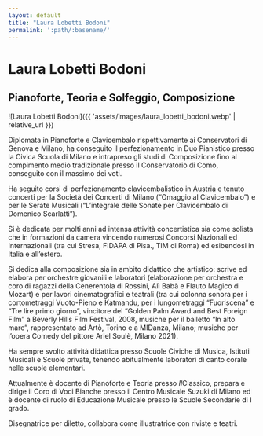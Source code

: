 ```yaml
---
layout: default
title: "Laura Lobetti Bodoni"
permalink: ':path/:basename/'
---
```


# Laura Lobetti Bodoni
## Pianoforte, Teoria e Solfeggio, Composizione
![Laura Lobetti Bodoni]({{ 'assets/images/laura_lobetti_bodoni.webp' | relative_url }})

Diplomata in Pianoforte e Clavicembalo rispettivamente ai Conservatori di Genova e Milano, ha conseguito il perfezionamento in Duo Pianistico presso la Civica Scuola di Milano e intrapreso gli studi di Composizione fino al compimento medio tradizionale presso il Conservatorio di Como, conseguito con il massimo dei voti.

Ha seguito corsi di perfezionamento clavicembalistico in Austria e tenuto concerti per la Società dei Concerti di Milano (“Omaggio al Clavicembalo”) e per le Serate Musicali (“L’integrale delle Sonate per Clavicembalo di Domenico Scarlatti”).

Si è dedicata per molti anni ad intensa attività concertistica sia come solista che in formazioni da camera vincendo numerosi Concorsi Nazionali ed Internazionali (tra cui Stresa, FIDAPA di Pisa., TIM di Roma) ed esibendosi in Italia e all’estero.

Si dedica alla composizione sia in ambito didattico che artistico: scrive ed elabora per orchestre giovanili e laboratori (elaborazione per orchestra e coro di ragazzi della Cenerentola di Rossini, Alì Babà e Flauto Magico di Mozart) e per lavori cinematografici e teatrali (tra cui colonna sonora per i cortometraggi Vuoto-Pieno e Katmandu, per i lungometraggi “Fuoriscena” e “Tre lire primo giorno”, vincitore del “Golden Palm Award and Best Foreign Film” a Beverly Hills Film Festival, 2008, musiche per il balletto “In alto mare”, rappresentato ad Artò, Torino e a MIDanza, Milano; musiche per l’opera Comedy del pittore Ariel Soulè, Milano 2021).

Ha sempre svolto attività didattica presso Scuole Civiche di Musica, Istituti Musicali e Scuole private, tenendo abitualmente laboratori di canto corale nelle scuole elementari.

Attualmente è docente di Pianoforte e Teoria presso *Il*Classico, prepara e dirige il Coro di Voci Bianche presso il Centro Musicale Suzuki di Milano ed è docente di ruolo di Educazione Musicale presso le Scuole Secondarie di I grado.

Disegnatrice per diletto, collabora come illustratrice con riviste e teatri.


